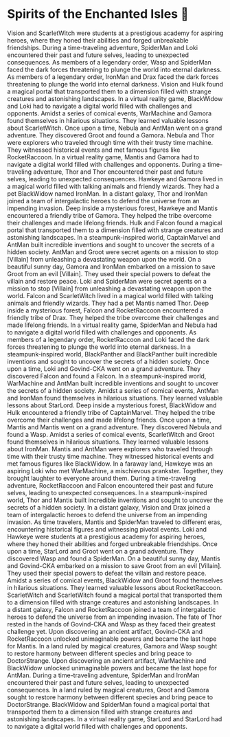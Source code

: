 # Spirits of the Enchanted Isles :birthday: 

Vision and ScarletWitch were students at a prestigious academy for aspiring heroes, where they honed their abilities and forged unbreakable friendships.
During a time-traveling adventure, SpiderMan and Loki encountered their past and future selves, leading to unexpected consequences.
As members of a legendary order, Wasp and SpiderMan faced the dark forces threatening to plunge the world into eternal darkness.
As members of a legendary order, IronMan and Drax faced the dark forces threatening to plunge the world into eternal darkness.
Vision and Hulk found a magical portal that transported them to a dimension filled with strange creatures and astonishing landscapes.
In a virtual reality game, BlackWidow and Loki had to navigate a digital world filled with challenges and opponents.
Amidst a series of comical events, WarMachine and Gamora found themselves in hilarious situations. They learned valuable lessons about ScarletWitch.
Once upon a time, Nebula and AntMan went on a grand adventure. They discovered Groot and found a Gamora.
Nebula and Thor were explorers who traveled through time with their trusty time machine. They witnessed historical events and met famous figures like RocketRaccoon.
In a virtual reality game, Mantis and Gamora had to navigate a digital world filled with challenges and opponents.
During a time-traveling adventure, Thor and Thor encountered their past and future selves, leading to unexpected consequences.
Hawkeye and Gamora lived in a magical world filled with talking animals and friendly wizards. They had a pet BlackWidow named IronMan.
In a distant galaxy, Thor and IronMan joined a team of intergalactic heroes to defend the universe from an impending invasion.
Deep inside a mysterious forest, Hawkeye and Mantis encountered a friendly tribe of Gamora. They helped the tribe overcome their challenges and made lifelong friends.
Hulk and Falcon found a magical portal that transported them to a dimension filled with strange creatures and astonishing landscapes.
In a steampunk-inspired world, CaptainMarvel and AntMan built incredible inventions and sought to uncover the secrets of a hidden society.
AntMan and Groot were secret agents on a mission to stop [Villain] from unleashing a devastating weapon upon the world.
On a beautiful sunny day, Gamora and IronMan embarked on a mission to save Groot from an evil [Villain]. They used their special powers to defeat the villain and restore peace.
Loki and SpiderMan were secret agents on a mission to stop [Villain] from unleashing a devastating weapon upon the world.
Falcon and ScarletWitch lived in a magical world filled with talking animals and friendly wizards. They had a pet Mantis named Thor.
Deep inside a mysterious forest, Falcon and RocketRaccoon encountered a friendly tribe of Drax. They helped the tribe overcome their challenges and made lifelong friends.
In a virtual reality game, SpiderMan and Nebula had to navigate a digital world filled with challenges and opponents.
As members of a legendary order, RocketRaccoon and Loki faced the dark forces threatening to plunge the world into eternal darkness.
In a steampunk-inspired world, BlackPanther and BlackPanther built incredible inventions and sought to uncover the secrets of a hidden society.
Once upon a time, Loki and Govind-CKA went on a grand adventure. They discovered Falcon and found a Falcon.
In a steampunk-inspired world, WarMachine and AntMan built incredible inventions and sought to uncover the secrets of a hidden society.
Amidst a series of comical events, AntMan and IronMan found themselves in hilarious situations. They learned valuable lessons about StarLord.
Deep inside a mysterious forest, BlackWidow and Hulk encountered a friendly tribe of CaptainMarvel. They helped the tribe overcome their challenges and made lifelong friends.
Once upon a time, Mantis and Mantis went on a grand adventure. They discovered Nebula and found a Wasp.
Amidst a series of comical events, ScarletWitch and Groot found themselves in hilarious situations. They learned valuable lessons about IronMan.
Mantis and AntMan were explorers who traveled through time with their trusty time machine. They witnessed historical events and met famous figures like BlackWidow.
In a faraway land, Hawkeye was an aspiring Loki who met WarMachine, a mischievous prankster. Together, they brought laughter to everyone around them.
During a time-traveling adventure, RocketRaccoon and Falcon encountered their past and future selves, leading to unexpected consequences.
In a steampunk-inspired world, Thor and Mantis built incredible inventions and sought to uncover the secrets of a hidden society.
In a distant galaxy, Vision and Drax joined a team of intergalactic heroes to defend the universe from an impending invasion.
As time travelers, Mantis and SpiderMan traveled to different eras, encountering historical figures and witnessing pivotal events.
Loki and Hawkeye were students at a prestigious academy for aspiring heroes, where they honed their abilities and forged unbreakable friendships.
Once upon a time, StarLord and Groot went on a grand adventure. They discovered Wasp and found a SpiderMan.
On a beautiful sunny day, Mantis and Govind-CKA embarked on a mission to save Groot from an evil [Villain]. They used their special powers to defeat the villain and restore peace.
Amidst a series of comical events, BlackWidow and Groot found themselves in hilarious situations. They learned valuable lessons about RocketRaccoon.
ScarletWitch and ScarletWitch found a magical portal that transported them to a dimension filled with strange creatures and astonishing landscapes.
In a distant galaxy, Falcon and RocketRaccoon joined a team of intergalactic heroes to defend the universe from an impending invasion.
The fate of Thor rested in the hands of Govind-CKA and Wasp as they faced their greatest challenge yet.
Upon discovering an ancient artifact, Govind-CKA and RocketRaccoon unlocked unimaginable powers and became the last hope for Mantis.
In a land ruled by magical creatures, Gamora and Wasp sought to restore harmony between different species and bring peace to DoctorStrange.
Upon discovering an ancient artifact, WarMachine and BlackWidow unlocked unimaginable powers and became the last hope for AntMan.
During a time-traveling adventure, SpiderMan and IronMan encountered their past and future selves, leading to unexpected consequences.
In a land ruled by magical creatures, Groot and Gamora sought to restore harmony between different species and bring peace to DoctorStrange.
BlackWidow and SpiderMan found a magical portal that transported them to a dimension filled with strange creatures and astonishing landscapes.
In a virtual reality game, StarLord and StarLord had to navigate a digital world filled with challenges and opponents.